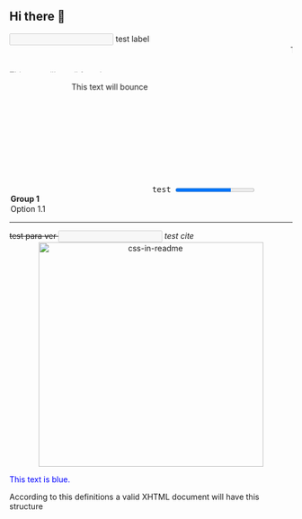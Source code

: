 ## Hi there 👋

<!--
**s1-cat/s1-cat** is a ✨ _special_ ✨ repository because its `README.md` (this file) appears on your GitHub profile.

Here are some ideas to get you started:

- 🔭 I’m currently working on ...
- 🌱 I’m currently learning ...
- 👯 I’m looking to collaborate on ...
- 🤔 I’m looking for help with ...
- 💬 Ask me about ...
- 📫 How to reach me: ...
- 😄 Pronouns: ...
- ⚡ Fun fact: ...
-->


   <html>  <input type="text" name="lastname" disabled="disabled" />	</html>
   <body>
<label>	test label </label>
      <marquee>This text will scroll from right to left</marquee>

<marquee direction="up">This text will scroll from bottom to top</marquee>

<marquee
  direction="down"
  width="250"
  height="200"
  behavior="alternate"
  class="outlined">
  <marquee behavior="alternate">This text will bounce</marquee>
</marquee>
      <tt>test </tt>
      <progress id="file" max="100" value="70">70%</progress>
       <optgroup label="Group 1">
    <option>Option 1.1</option>
          <hr color='#32a852' />
  </optgroup>
   <del> test para ver	</del>
    <input type="text" name="lastname" disabled="disabled" />
<cite> test cite	</cite>
<div align="center">
    <img src="seraqroda.sgv" width="400" height="400" alt="css-in-readme">
</div>
<p style="color: blue;">This text is blue.</p>
       <p bgcolor='red'>According to this definitions a valid XHTML document will have this structure</p>
   </body>

